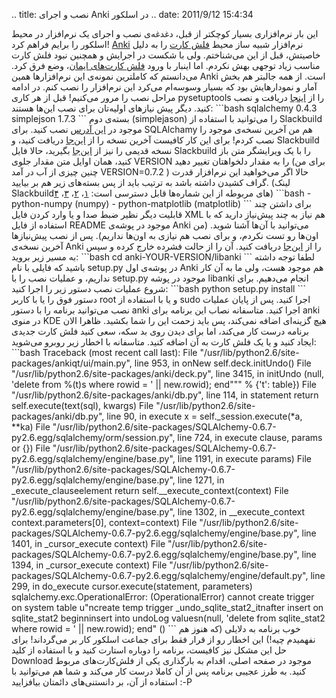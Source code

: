.. title: نصب و اجرای Anki در اسلکور .. date: 2011/9/12 15:4:34

این بار نرم‌افزاری بسیار کوچکتر از قبل‌، دغدغه‌ی نصب و اجرای یک
نرم‌افزار در محیط اسلکور را برایم فراهم کرد‌!
[Anki](http://ankisrs.net/ "Anki Official website") نرم‌افزار شبیه ساز
محیط [فلش
کارت](http://fa.wikipedia.org/wiki/%D8%AC%D8%B9%D8%A8%D9%87_%D9%84%D8%A7%DB%8C%D8%AA%D9%86%D8%B1 "جعبه لایتنر در ویکی پدیا")
را به دلیل خاصیتش‌، قبل از این می‌شناختم‌. ولی با شکست در اجرایش و
همچنین نبود فلش کارت مناسب زیاد توجهی بهش نکردم‌. اما اینبار با ورود
[فلش کارت‌های
ایمان‌](http://flashcard.linuxreview.ir/ "4K English words by Flashcard")،
وضع فرق کرد‌. می‌دانستم که کاملترین نمونه‌ی این نرم‌افزار‌ها همین Anki
است‌. از همه جالبتر هم بخش آمار و نمودار‌هایش بود که بسیار وسوسه‌ام
می‌کرد این نرم‌افزار را نصب کنم‌. در ادامه مراحل نصب را مرور می‌کنیم‌!
قبل از هر کاری pysetuptools را از
[اینجا](http://slackbuilds.org/repository/13.37/python/pysetuptools/ "pysetuptools")
دریافت و نصب کنید‌. دیگر پیش نیاز‌های اولیه‌تان برای نصب این‌ها هستند‌:
\`\`\`bash sqlalchemy 0.4.3 simplejson 1.7.3 \`\`\` بسته‌ی دوم
‌(‌simplejason‌) را می‌توانید با استفاده از Slackbuild‌ موجود در [این
آدرس‌](http://slackbuilds.org/repository/13.37/python/simplejson/ "simplejson Slackbuild")
نصب کنید‌. برای SQLAlchamy هم من آخرین نسخه‌ی موجود را نصب کردم‌! برای
این کار کافیست آخرین نسخه را از
[این‌جا](http://www.sqlalchemy.org/ "sqlalchemy official website")
دریافت کنید‌، و Slackbuild نسخه قدیمی را نیز از
[این‌جا](http://slackbuilds.org/repository/13.37/development/SQLAlchemy/ "sqlalchamy slackbuild")
بگیرید‌، حالا فایل Slackbuild را با یک ویرایشگر متن باز کنید‌، همان
اوایل متن مقدار جلوی VERSION را به مقدار دلخواهتان تغییر دهید‌ ‌(برای من
چنین چیزی از آب در آمد VERSION=0.7.2 )‌ حالا اگر می‌خواهید این نرم‌افزار
قدرت گراف کشیدن داشته باشد به ترتیب باید از پس بسته‌های زیر هم بر
بیایید‌. ‌(‌لینک Slackbuild‌های مربوطه از این شماره‌ها قابل دسترسی است‌:
[۱](http://slackbuilds.org/repository/13.37/development/numpy/ "numpy slackbuild")‌،
[۲](http://slackbuilds.org/repository/13.37/python/pytz/ "pytz slackbuild")‌،
[۳‌](http://slackbuilds.org/repository/13.37/python/python-dateutil/ "python-dateutil")،
[۴](http://slackbuilds.org/repository/13.37/libraries/matplotlib/ "matplotlib slackuild")‌‌)
\`\`\`bash - python-numpy (numpy) - python-matplotlib (matplotlib)
\`\`\` برای داشتن چند قابلیت دیگر نظیر ضبط صدا و یا وارد کردن فایل XML
هم نیاز به چند پیش‌نیاز دارید که با استفاده از فایل README موجود در
پوشه‌ی Anki می‌توانید با آن‌ها آشنا شوید‌. ‌(‌من اون‌ها رو تست نکردم‌، و
برای نصب هم نیازی به اون‌ها نداریم‌)‌. پس از نصب پیش‌نیاز‌ها آخرین
نسخه‌ی Anki را از [این‌جا](http://ankisrs.net/ "Anki Official website")
دریافت کنید‌. آن را از حالت فشرده خارج کرده و سپس به مسیر زیر بروید‌:
\`\`\`bash cd anki-YOUR-VERSION/libanki \`\`\` لطفا توجه داشته باشید که
فایلی با نام setup.py در پوشه‌ی اول Anki هم موجود هست‌، ولی ما به آن کار
نداریم‌، و عملیات نصب را با setup.py موجود در پوشه libanki انجام
می‌دهیم‌. برای شروع عملیات نصب دستور زیر را اجرا کنید‌: \`\`\`bash
python setup.py install \`\`\` دستور فوق را یا با کاربر root و یا با
استفاده از sudo اجرا کنید‌. پس از پایان عملیات نصب می‌توانید برنامه را
با دستور anki اجرا کنید‌. متاسفانه نصاب این برنامه برای anki در منوی KDE
هیچ گزینه‌ای اضافه نمی‌کند‌، پس باید زحمت این را شما بکشید‌. ظاهرا الان
برنامه درست کار می‌کند‌، اما برای دیدن روی بد سکه‌، سعی کنید فلش کارت
جدیدی ایجاد کنید و یا یک فلش کارت به آن اضافه کنید‌. متاسفانه با اخطار
زیر روبرو می‌شوید‌: \`\`\`bash Traceback (most recent call last): File
"/usr/lib/python2.6/site-packages/ankiqt/ui/main.py", line 953, in onNew
self.deck.initUndo() File
"/usr/lib/python2.6/site-packages/anki/deck.py", line 3415, in initUndo
(null, 'delete from %(t)s where rowid = ' || new.rowid); end""" % {'t':
table}) File "/usr/lib/python2.6/site-packages/anki/db.py", line 114, in
statement return self.execute(text(sql), kwargs) File
"/usr/lib/python2.6/site-packages/anki/db.py", line 90, in execute x =
self.\_session.execute(\*a, \*\*ka) File
"/usr/lib/python2.6/site-packages/SQLAlchemy-0.6.7-py2.6.egg/sqlalchemy/orm/session.py",
line 724, in execute clause, params or {}) File
"/usr/lib/python2.6/site-packages/SQLAlchemy-0.6.7-py2.6.egg/sqlalchemy/engine/base.py",
line 1191, in execute params) File
"/usr/lib/python2.6/site-packages/SQLAlchemy-0.6.7-py2.6.egg/sqlalchemy/engine/base.py",
line 1271, in \_execute\_clauseelement return
self.\_\_execute\_context(context) File
"/usr/lib/python2.6/site-packages/SQLAlchemy-0.6.7-py2.6.egg/sqlalchemy/engine/base.py",
line 1302, in \_\_execute\_context context.parameters[0],
context=context) File
"/usr/lib/python2.6/site-packages/SQLAlchemy-0.6.7-py2.6.egg/sqlalchemy/engine/base.py",
line 1401, in \_cursor\_execute context) File
"/usr/lib/python2.6/site-packages/SQLAlchemy-0.6.7-py2.6.egg/sqlalchemy/engine/base.py",
line 1394, in \_cursor\_execute context) File
"/usr/lib/python2.6/site-packages/SQLAlchemy-0.6.7-py2.6.egg/sqlalchemy/engine/default.py",
line 299, in do\_execute cursor.execute(statement, parameters)
sqlalchemy.exc.OperationalError: (OperationalError) cannot create
trigger on system table u"ncreate temp trigger
\_undo\_sqlite\_stat2\_itnafter insert on sqlite\_stat2 beginninsert
into undoLog valuesn(null, 'delete from sqlite\_stat2 where rowid = ' ||
new.rowid); end" () \`\`\` خوب برنامه به دلایلی ‌(‌که هنوز هم نفهمیدم
چیه‌!‌) این اخطار رو از قرار فقط برای جماعت اسلکور کار بر می‌گرداند‌!
برای حل این مشکل نیز کافیست‌، برنامه را دوباره استارت کنید و با استفاده
از کلید Download موجود در صفحه اصلی‌، اقدام به بارگذاری یکی از
فلش‌کارت‌های مربوط کنید‌. به طرز عجیبی برنامه پس از آن کاملا درست کار
می‌کند و شما هم می‌توانید با استفاده از آن‌، بر دانستنی‌های دائمتان
بیافزایید‌ :-P
